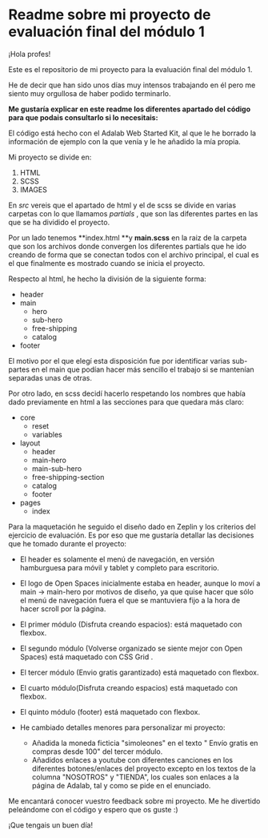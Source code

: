 # Readme sobre mi proyecto de evaluación final del módulo 1

¡Hola profes! 

Este es el repositorio de mi proyecto para la evaluación final del módulo 1.

He de decir que han sido unos días muy intensos trabajando en él pero me siento muy orgullosa de haber podido terminarlo.

**Me gustaría explicar en este readme los diferentes apartado del código para que podais consultarlo si lo necesitais:**

El código está hecho con el Adalab Web Started Kit, al que le he borrado la información de ejemplo con la que venía y le he añadido la mía propia.

Mi proyecto se divide en:
1.  HTML
2. SCSS
3. IMAGES

En *src* vereis que el apartado de html y el de scss se divide en varias carpetas con lo que llamamos *partials* , que son las diferentes partes en las que se ha dividido el proyecto.

Por un lado tenemos **index.html **y **main.scss** en la raiz de la carpeta que son los archivos donde convergen los diferentes partials que he ido creando de forma que se conectan todos con el archivo principal, el cual es el que finalmente es mostrado cuando se inicia el proyecto.

Respecto al html, he hecho la división de la siguiente forma:
+ header
+ main
    + hero
    + sub-hero
    + free-shipping
	+ catalog
+ footer

El motivo por el que elegí esta disposición fue por identificar varias sub-partes en el main que podían hacer más sencillo el trabajo si se mantenían separadas unas de otras.

Por otro lado, en scss decidí hacerlo respetando los nombres que había dado previamente en html a las secciones para que quedara más claro:
+ core
    + reset
    + variables
+ layout
    + header
    + main-hero
	+ main-sub-hero
	+ free-shipping-section
	+ catalog
	+ footer
+ pages
    + index

Para la maquetación he seguido el diseño dado en Zeplin y los criterios del ejercicio de evaluación. Es por eso que me gustaría detallar las decisiones que he tomado durante el proyecto:
- El header es solamente el menú de navegación, en versión hamburguesa para móvil y tablet y completo para escritorio.

- El logo de Open Spaces inicialmente estaba en header, aunque lo moví a main -> main-hero por motivos de diseño, ya que quise hacer que sólo el menú de navegación fuera el que se mantuviera fijo a la hora de hacer scroll por la página.

- El primer módulo (Disfruta creando espacios): está maquetado con flexbox.
- El segundo módulo (Volverse organizado se siente mejor con Open Spaces) está maquetado con CSS Grid .
- El tercer módulo (Envio gratis garantizado) está maquetado con flexbox.
- El cuarto módulo(Disfruta creando espacios) está maquetado con flexbox.
- El quinto módulo (footer) está maquetado con flexbox.

- He cambiado detalles menores para personalizar mi proyecto:
  - Añadida la moneda ficticia "simoleones" en el texto " Envío gratis en compras desde 100" del tercer módulo.
  - Añadidos enlaces a youtube con diferentes canciones en los diferentes botones/enlaces del proyecto excepto en los textos de la columna "NOSOTROS" y "TIENDA", los cuales son enlaces a la página de Adalab, tal y como se pide en el enunciado.
  
Me encantará conocer vuestro feedback sobre mi proyecto. Me he divertido peleándome con el código y espero que os guste :)

¡Que tengais un buen día!
